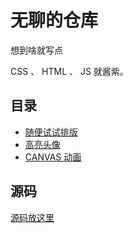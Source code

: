 # 无聊的仓库
想到啥就写点

CSS 、 HTML 、 JS 就酱紫。 

## 目录
- [随便试试排版](./design/)
- [高亮头像](./avator/)
- [CANVAS 动画](./canvas/)

## 源码
[源码放这里](https://github.com/codog-in-github/css-try)
